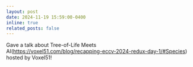 ```yaml
---
layout: post
date: 2024-11-19 15:59:00-0400
inline: true
related_posts: false
---
```


Gave a talk about Tree-of-Life Meets AI(https://voxel51.com/blog/recapping-eccv-2024-redux-day-1/#Species) hosted by Voxel51!

